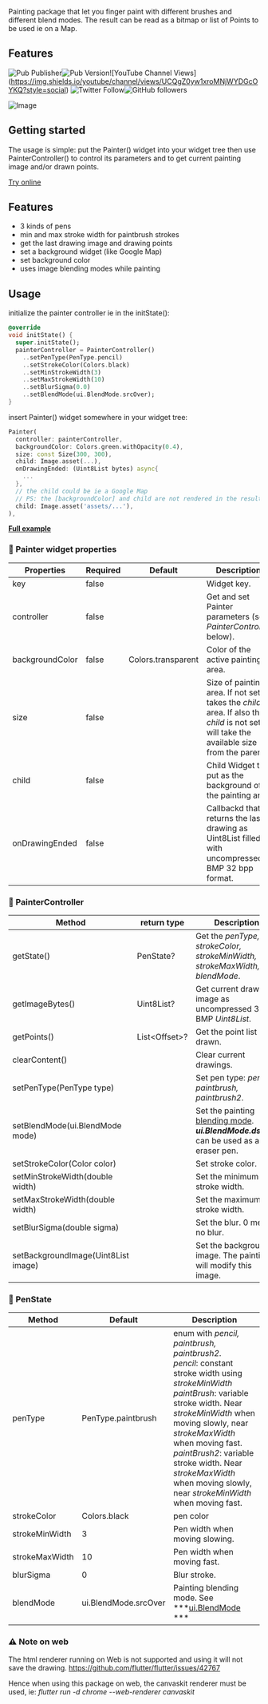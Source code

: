 Painting package that let you finger paint with different brushes and 
different blend modes. The result can be read as a bitmap or list of Points to be 
used ie on a Map.

## Features

![Pub Publisher](https://img.shields.io/pub/publisher/finger_painter)![Pub Version](https://img.shields.io/pub/v/!%5BPub%20Publisher%5D(https://img.shields.io/pub/publisher/finger_painter))![YouTube Channel Views](https://img.shields.io/youtube/channel/views/UCQgZ0yw1xroMNjWYDGcOYKQ?style=social) ![Twitter Follow](https://img.shields.io/twitter/follow/lildeimos?style=social)![GitHub followers](https://img.shields.io/github/followers/alnitak?style=social)

![Image](https://github.com/alnitak/finger_painter/blob/main/images/painter.gif)

## Getting started

The usage is simple: put the Painter() widget into your widget tree then use PainterController()
to control its parameters and to get current painting image and/or drawn points.

[Try online](https://marcobavagnoli.com/finger_painter/) 

## Features

- 3 kinds of pens
- min and max stroke width for paintbrush strokes
- get the last drawing image and drawing points
- set a background widget (like Google Map)
- set background color
- uses image blending modes while painting

## Usage

initialize the painter controller ie in the initState():
```dart
@override
void initState() {
  super.initState();
  painterController = PainterController()
    ..setPenType(PenType.pencil)
    ..setStrokeColor(Colors.black)
    ..setMinStrokeWidth(3)
    ..setMaxStrokeWidth(10)
    ..setBlurSigma(0.0)
    ..setBlendMode(ui.BlendMode.srcOver);
}
```

insert Painter() widget somewhere in your widget tree:
```dart
Painter(
  controller: painterController,
  backgroundColor: Colors.green.withOpacity(0.4),
  size: const Size(300, 300),
  child: Image.asset(...),
  onDrawingEnded: (Uint8List bytes) async{
    ...
  },
  // the child could be ie a Google Map
  // PS: the [backgroundColor] and child are not rendered in the resulting image 
  child: Image.asset('assets/...'),
),
```
[**Full example**](https://github.com/aissat/finger_painter/blob/master/example/lib/main.dart)

### 📜 Painter widget properties

| Properties              | Required | Default                   | Description |
| ----------------------- | -------- | ------------------------- | ----------- |
| key				| false	|					| Widget key. |
|controller			| false	|					| Get and set Painter parameters (see *PainterController* below).|
|backgroundColor	|false	| Colors.transparent| Color of the active painting area. |
|size				|false	|					| Size of painting area. If not set it takes the *child* area. If also the *child* is not set, it will take the available size from the parent.|
|child				|false	|					| Child Widget to put as the background of the painting area|
|onDrawingEnded	|false	|					| Callbackd that returns the last drawing as Uint8List filled with uncompressed BMP 32 bpp format.|

### 📜  PainterController
|Method								| return type | Description |
| -------------------------------------------------------------| --------------------| ----------------- |
| getState() 								|PenState?		| Get the *penType, strokeColor, strokeMinWidth, strokeMaxWidth, blendMode*. |
| getImageBytes()						| Uint8List?		| Get current drawing image  as uncompressed 32bit BMP *Uint8List*. |
| getPoints() 							| List<Offset\>?	| Get the point list drawn. |
| clearContent()							|				| Clear current drawings.|
| setPenType(PenType type)				|				| Set pen type: *pencil, paintbrush, paintbrush2*.|
| setBlendMode(ui.BlendMode mode)	|				| Set the painting [blending mode](https://api.flutter.dev/flutter/dart-ui/BlendMode.html). ***ui.BlendMode.dstOut*** can be used as an eraser pen.|
| setStrokeColor(Color color)			|				| Set stroke color.|
| setMinStrokeWidth(double width)		|				| Set the minimum stroke width.|
| setMaxStrokeWidth(double width)		|				| Set the maximum stroke width.|
| setBlurSigma(double sigma)			|				| Set the blur. 0 means no blur.|
| setBackgroundImage(Uint8List image)	|				| Set the background image. The painting will modify this image. 

### 📜  PenState
|Method				| Default	| Description |
| -----------------------------------	| ----------------| ----------------- |
|penType				|PenType.paintbrush|enum with *pencil, paintbrush, paintbrush2*.<br/>*pencil*: constant stroke width using *strokeMinWidth* <br/>*paintBrush*: variable stroke width. Near *strokeMinWidth* when moving slowly, near *strokeMaxWidth* when moving fast. <br/>*paintBrush2*: variable stroke width. Near *strokeMaxWidth* when moving slowly, near *strokeMinWidth* when moving fast.|
|strokeColor			|Colors.black	|pen color|
|strokeMinWidth		|3				|Pen width when moving slowing.|
|strokeMaxWidth		|10			|Pen width when moving fast.|
|blurSigma				|0				|Blur stroke.|
|blendMode			|ui.BlendMode.srcOver|Painting blending mode. See ***[ui.BlendMode](https://api.flutter.dev/flutter/dart-ui/BlendMode.html) ***|

### ⚠️ Note on **web**

The html renderer running on Web is not supported and using it will not save the drawing.
https://github.com/flutter/flutter/issues/42767

Hence when using this package on web, the canvaskit renderer must be used, ie:
*flutter run -d chrome --web-renderer canvaskit*
